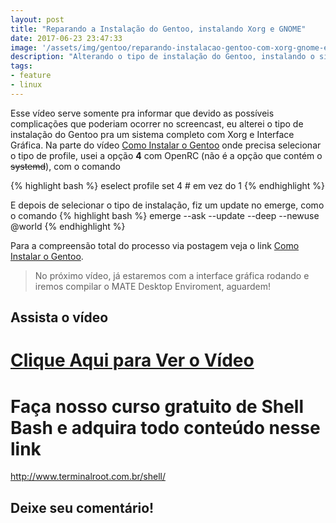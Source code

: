 ```yaml
---
layout: post
title: "Reparando a Instalação do Gentoo, instalando Xorg e GNOME"
date: 2017-06-23 23:47:33
image: '/assets/img/gentoo/reparando-instalacao-gentoo-com-xorg-gnome-eselect.jpg'
description: "Alterando o tipo de instalação do Gentoo, instalando o sistema com Xorg e Interface Gráfica"
tags:
- feature
- linux
---
```


Esse vídeo serve somente pra informar que devido as possíveis complicações que poderiam ocorrer no screencast, eu alterei o tipo de instalação do Gentoo pra um sistema completo com Xorg e Interface Gráfica. Na parte do vídeo [Como Instalar o Gentoo](https://www.youtube.com/watch?v=BD1wIoX0E2c) onde precisa selecionar o tipo de profile, usei a opção __4__ com OpenRC (não é a opção que contém o ~~systemd~~), com o comando

{% highlight bash %}
eselect profile set 4 # em vez do 1
{% endhighlight %}

E depois de selecionar o tipo de instalação, fiz um update no emerge, como o comando
{% highlight bash %}
emerge --ask --update --deep --newuse @world
{% endhighlight %}

Para a compreensão total do processo via postagem veja o link [Como Instalar o Gentoo](http://terminalroot.com.br/2017/05/como-instalar-o-gentoo.html).

> No próximo vídeo, já estaremos com a interface gráfica rodando e iremos compilar o MATE Desktop Enviroment, aguardem!

## Assista o vídeo

# [Clique Aqui para Ver o Vídeo](https://www.youtube.com/watch?v=-oYbGfIcqJw)


# Faça nosso curso gratuito de Shell Bash e adquira todo conteúdo nesse link
<http://www.terminalroot.com.br/shell/>

## Deixe seu comentário!

<script async src="https://pagead2.googlesyndication.com/pagead/js/adsbygoogle.js"></script>

<!-- Informat -->
<ins class="adsbygoogle"
 style="display:block"
 data-ad-client="ca-pub-2838251107855362"
 data-ad-slot="2327980059"
 data-ad-format="auto"
 data-full-width-responsive="true"></ins>

<script>
(adsbygoogle = window.adsbygoogle || []).push({});
</script>


